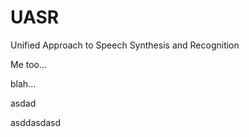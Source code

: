 UASR
====

Unified Approach to Speech Synthesis and Recognition

Me too...

blah...

asdad 


asddasdasd

